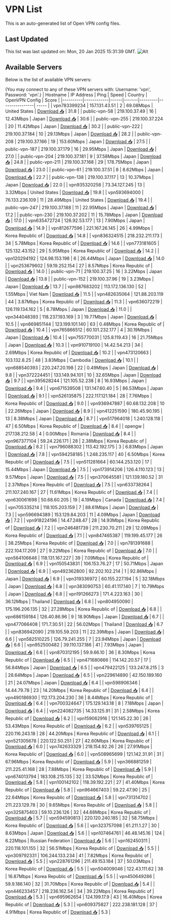 # VPN List

This is an auto-generated list of Open VPN config files.

## Last Updated

This list was last updated on: Mon, 20 Jan 2025 15:31:39 GMT.
![Alt](https://repobeats.axiom.co/api/embed/186b98318ef1479477931607c1ad7d823f12451f.svg "Repobeats analytics image")

## Available Servers

Below is the list of available VPN servers:

(You may connect to any of these VPN servers with: Username: 'vpn', Password: 'vpn'.)
| Hostname | IP Address | Ping | Speed | Country | OpenVPN Config | Score |
|----------|------------|------|-------|---------|----------------| ----- |
| vpn783399234 | 157.131.43.51 | 2 | 69.08Mbps | United States | [Download 📥](./configs/server_0_US.ovpn) | 31.8 |
| public-vpn-58 | 219.100.37.49 | 16 | 12.43Mbps | Japan | [Download 📥](./configs/server_1_JP.ovpn) | 30.6 |
| public-vpn-255 | 219.100.37.224 | 20 | 11.42Mbps | Japan | [Download 📥](./configs/server_2_JP.ovpn) | 30.2 |
| public-vpn-222 | 219.100.37.184 | 10 | 29.13Mbps | Japan | [Download 📥](./configs/server_3_JP.ovpn) | 28.2 |
| public-vpn-208 | 219.100.37.166 | 19 | 153.60Mbps | Japan | [Download 📥](./configs/server_4_JP.ovpn) | 27.5 |
| public-vpn-187 | 219.100.37.179 | 16 | 29.95Mbps | Japan | [Download 📥](./configs/server_5_JP.ovpn) | 27.0 |
| public-vpn-204 | 219.100.37.181 | 9 | 37.58Mbps | Japan | [Download 📥](./configs/server_6_JP.ovpn) | 24.8 |
| public-vpn-211 | 219.100.37.168 | 29 | 178.75Mbps | Japan | [Download 📥](./configs/server_7_JP.ovpn) | 23.0 |
| public-vpn-61 | 219.100.37.51 | 8 | 8.62Mbps | Japan | [Download 📥](./configs/server_8_JP.ovpn) | 22.7 |
| public-vpn-138 | 219.100.37.117 | 13 | 10.37Mbps | Japan | [Download 📥](./configs/server_9_JP.ovpn) | 22.0 |
| vpn935320258 | 73.34.127.245 | 13 | 3.32Mbps | United States | [Download 📥](./configs/server_10_US.ovpn) | 19.8 |
| vpn593694000 | 76.133.236.109 | 11 | 28.49Mbps | United States | [Download 📥](./configs/server_11_US.ovpn) | 19.4 |
| public-vpn-247 | 219.100.37.188 | 11 | 22.95Mbps | Japan | [Download 📥](./configs/server_12_JP.ovpn) | 17.2 |
| public-vpn-230 | 219.100.37.202 | 11 | 15.78Mbps | Japan | [Download 📥](./configs/server_13_JP.ovpn) | 17.0 |
| vpn635472724 | 126.92.53.177 | 13 | 7.90Mbps | Japan | [Download 📥](./configs/server_14_JP.ovpn) | 14.9 |
| vpn812677596 | 221.167.26.145 | 26 | 4.99Mbps | Korea Republic of | [Download 📥](./configs/server_15_KR.ovpn) | 14.8 |
| vpn836324515 | 218.232.211.173 | 34 | 5.78Mbps | Korea Republic of | [Download 📥](./configs/server_16_KR.ovpn) | 14.6 |
| vpn773181605 | 125.132.43.152 | 29 | 5.95Mbps | Korea Republic of | [Download 📥](./configs/server_17_KR.ovpn) | 14.2 |
| vpn120294192 | 124.98.153.198 | 6 | 26.44Mbps | Japan | [Download 📥](./configs/server_18_JP.ovpn) | 14.0 |
| vpn253679602 | 59.19.252.154 | 27 | 8.57Mbps | Korea Republic of | [Download 📥](./configs/server_19_KR.ovpn) | 14.0 |
| public-vpn-71 | 219.100.37.25 | 16 | 3.22Mbps | Japan | [Download 📥](./configs/server_20_JP.ovpn) | 13.8 |
| public-vpn-152 | 219.100.37.96 | 19 | 3.23Mbps | Japan | [Download 📥](./configs/server_21_JP.ovpn) | 13.7 |
| vpn987683202 | 113.172.136.130 | 52 | 1.55Mbps | Viet Nam | [Download 📥](./configs/server_22_VN.ovpn) | 11.5 |
| vpn482635064 | 121.88.203.119 | 44 | 3.87Mbps | Korea Republic of | [Download 📥](./configs/server_23_KR.ovpn) | 11.3 |
| vpn636072219 | 126.119.134.162 | 5 | 8.78Mbps | Japan | [Download 📥](./configs/server_24_JP.ovpn) | 11.0 |
| vpn344048393 | 118.237.193.169 | 3 | 19.77Mbps | Japan | [Download 📥](./configs/server_25_JP.ovpn) | 10.5 |
| vpn669851144 | 123.199.101.140 | 63 | 0.48Mbps | Korea Republic of | [Download 📥](./configs/server_26_KR.ovpn) | 10.4 |
| vpn765866512 | 60.101.232.177 | 4 | 30.19Mbps | Japan | [Download 📥](./configs/server_27_JP.ovpn) | 10.4 |
| vpn755770031 | 125.8.119.43 | 16 | 21.75Mbps | Japan | [Download 📥](./configs/server_28_JP.ovpn) | 10.3 |
| vpn910719100 | 14.42.54.213 | 34 | 2.69Mbps | Korea Republic of | [Download 📥](./configs/server_29_KR.ovpn) | 10.2 |
| vpn473120663 | 103.132.8.25 | 48 | 3.83Mbps | Cambodia | [Download 📥](./configs/server_30_KH.ovpn) | 10.1 |
| vpn688540393 | 220.247.20.198 | 22 | 0.49Mbps | Japan | [Download 📥](./configs/server_31_JP.ovpn) | 9.8 |
| vpn372224451 | 133.149.94.101 | 10 | 32.65Mbps | Japan | [Download 📥](./configs/server_32_JP.ovpn) | 9.7 |
| vpn395628244 | 121.105.52.238 | 8 | 16.93Mbps | Japan | [Download 📥](./configs/server_33_JP.ovpn) | 9.4 |
| vpn671539508 | 131.147.60.40 | 5 | 86.53Mbps | Japan | [Download 📥](./configs/server_34_JP.ovpn) | 9.1 |
| vpn526135875 | 222.117.121.184 | 28 | 7.76Mbps | Korea Republic of | [Download 📥](./configs/server_35_KR.ovpn) | 9.0 |
| vpn936947887 | 60.68.132.208 | 10 | 22.26Mbps | Japan | [Download 📥](./configs/server_36_JP.ovpn) | 8.9 |
| vpn412251590 | 180.45.90.195 | 13 | 8.38Mbps | Japan | [Download 📥](./configs/server_37_JP.ovpn) | 8.7 |
| vpn517964018 | 1.240.128.118 | 47 | 6.50Mbps | Korea Republic of | [Download 📥](./configs/server_38_KR.ovpn) | 8.4 |
| opengw | 217.138.212.58 | 4 | 0.00Mbps | Romania | [Download 📥](./configs/server_39_RO.ovpn) | 8.4 |
| vpn967377104 | 59.24.226.171 | 28 | 2.38Mbps | Korea Republic of | [Download 📥](./configs/server_40_KR.ovpn) | 8.2 |
| vpn796088302 | 113.42.192.175 | 3 | 6.83Mbps | Japan | [Download 📥](./configs/server_41_JP.ovpn) | 7.8 |
| vpn594258185 | 1.248.235.117 | 40 | 6.50Mbps | Korea Republic of | [Download 📥](./configs/server_42_KR.ovpn) | 7.5 |
| vpn511281664 | 60.144.253.120 | 17 | 15.44Mbps | Japan | [Download 📥](./configs/server_43_JP.ovpn) | 7.5 |
| vpn173914206 | 126.4.110.123 | 13 | 9.57Mbps | Japan | [Download 📥](./configs/server_44_JP.ovpn) | 7.5 |
| vpn370645581 | 121.139.180.52 | 31 | 2.37Mbps | Korea Republic of | [Download 📥](./configs/server_45_KR.ovpn) | 7.5 |
| vpn633738264 | 211.107.240.167 | 27 | 11.61Mbps | Korea Republic of | [Download 📥](./configs/server_46_KR.ovpn) | 7.4 |
| vpn630061698 | 50.68.60.205 | 19 | 4.19Mbps | Canada | [Download 📥](./configs/server_47_CA.ovpn) | 7.4 |
| vpn705335214 | 118.105.203.159 | 7 | 88.61Mbps | Japan | [Download 📥](./configs/server_48_JP.ovpn) | 7.3 |
| vpn596694389 | 153.129.84.203 | 11 | 4.09Mbps | Japan | [Download 📥](./configs/server_49_JP.ovpn) | 7.2 |
| vpn918224196 | 14.47.248.47 | 28 | 14.93Mbps | Korea Republic of | [Download 📥](./configs/server_50_KR.ovpn) | 7.2 |
| vpn246481739 | 211.230.70.211 | 29 | 12.09Mbps | Korea Republic of | [Download 📥](./configs/server_51_KR.ovpn) | 7.1 |
| vpn847465387 | 119.199.45.177 | 26 | 38.25Mbps | Korea Republic of | [Download 📥](./configs/server_52_KR.ovpn) | 7.0 |
| vpn781391688 | 222.104.17.209 | 27 | 9.22Mbps | Korea Republic of | [Download 📥](./configs/server_53_KR.ovpn) | 7.0 |
| vpn564106646 | 118.131.167.227 | 39 | 7.09Mbps | Korea Republic of | [Download 📥](./configs/server_54_KR.ovpn) | 6.9 |
| vpn150543831 | 106.153.76.27 | 17 | 50.71Mbps | Japan | [Download 📥](./configs/server_55_JP.ovpn) | 6.9 |
| vpn492362800 | 92.202.102.214 | 1 | 92.86Mbps | Japan | [Download 📥](./configs/server_56_JP.ovpn) | 6.9 |
| vpn319336972 | 60.155.227.194 | 5 | 32.18Mbps | Japan | [Download 📥](./configs/server_57_JP.ovpn) | 6.8 |
| vpn383090753 | 60.41.117.140 | 7 | 10.79Mbps | Japan | [Download 📥](./configs/server_58_JP.ovpn) | 6.8 |
| vpn191266273 | 171.4.223.163 | 30 | 36.12Mbps | Thailand | [Download 📥](./configs/server_59_TH.ovpn) | 6.8 |
| vpn804950090 | 175.196.206.135 | 32 | 27.28Mbps | Korea Republic of | [Download 📥](./configs/server_60_KR.ovpn) | 6.8 |
| vpn686159184 | 126.40.86.96 | 9 | 18.90Mbps | Japan | [Download 📥](./configs/server_61_JP.ovpn) | 6.7 |
| vpn477066408 | 171.7.30.51 | 22 | 56.02Mbps | Thailand | [Download 📥](./configs/server_62_TH.ovpn) | 6.7 |
| vpn836942090 | 219.105.59.203 | 11 | 22.39Mbps | Japan | [Download 📥](./configs/server_63_JP.ovpn) | 6.6 |
| vpn582510225 | 126.79.241.255 | 7 | 23.94Mbps | Japan | [Download 📥](./configs/server_64_JP.ovpn) | 6.6 |
| vpn952500482 | 39.110.137.186 | 41 | 7.93Mbps | Japan | [Download 📥](./configs/server_65_JP.ovpn) | 6.6 |
| vpn870312195 | 59.9.66.10 | 36 | 8.30Mbps | Korea Republic of | [Download 📥](./configs/server_66_KR.ovpn) | 6.5 |
| vpn471680666 | 114.142.20.57 | 17 | 56.84Mbps | Japan | [Download 📥](./configs/server_67_JP.ovpn) | 6.5 |
| vpn479422125 | 133.247.8.215 | 3 | 28.64Mbps | Japan | [Download 📥](./configs/server_68_JP.ovpn) | 6.5 |
| vpn229614890 | 42.150.189.160 | 21 | 24.07Mbps | Japan | [Download 📥](./configs/server_69_JP.ovpn) | 6.4 |
| vpn598906346 | 14.44.79.78 | 23 | 14.20Mbps | Korea Republic of | [Download 📥](./configs/server_70_KR.ovpn) | 6.4 |
| vpn490186930 | 112.173.204.230 | 36 | 8.44Mbps | Korea Republic of | [Download 📥](./configs/server_71_KR.ovpn) | 6.4 |
| vpn700324647 | 175.129.143.18 | 8 | 7.18Mbps | Japan | [Download 📥](./configs/server_72_JP.ovpn) | 6.4 |
| vpn224082735 | 14.33.125.91 | 31 | 2.58Mbps | Korea Republic of | [Download 📥](./configs/server_73_KR.ovpn) | 6.2 |
| vpn159062916 | 121.145.22.30 | 26 | 53.43Mbps | Korea Republic of | [Download 📥](./configs/server_74_KR.ovpn) | 6.2 |
| vpn539765125 | 220.116.243.18 | 28 | 44.20Mbps | Korea Republic of | [Download 📥](./configs/server_75_KR.ovpn) | 6.1 |
| vpn521305678 | 220.122.50.251 | 27 | 42.60Mbps | Korea Republic of | [Download 📥](./configs/server_76_KR.ovpn) | 6.0 |
| vpn742633329 | 218.154.92.26 | 26 | 27.91Mbps | Korea Republic of | [Download 📥](./configs/server_77_KR.ovpn) | 6.0 |
| vpn508965699 | 121.142.31.91 | 31 | 67.96Mbps | Korea Republic of | [Download 📥](./configs/server_78_KR.ovpn) | 5.9 |
| vpn366881259 | 211.225.41.168 | 28 | 7.88Mbps | Korea Republic of | [Download 📥](./configs/server_79_KR.ovpn) | 5.9 |
| vpn674013794 | 183.108.215.135 | 32 | 33.52Mbps | Korea Republic of | [Download 📥](./configs/server_80_KR.ovpn) | 5.8 |
| vpn100142102 | 118.39.192.221 | 27 | 41.40Mbps | Korea Republic of | [Download 📥](./configs/server_81_KR.ovpn) | 5.8 |
| vpn964667403 | 59.22.47.90 | 25 | 22.64Mbps | Korea Republic of | [Download 📥](./configs/server_82_KR.ovpn) | 5.8 |
| vpn731314702 | 211.223.129.78 | 30 | 9.65Mbps | Korea Republic of | [Download 📥](./configs/server_83_KR.ovpn) | 5.8 |
| vpn325875403 | 59.10.236.126 | 32 | 44.68Mbps | Korea Republic of | [Download 📥](./configs/server_84_KR.ovpn) | 5.7 |
| vpn594590813 | 220.120.240.185 | 32 | 58.75Mbps | Korea Republic of | [Download 📥](./configs/server_85_KR.ovpn) | 5.6 |
| vpn323757098 | 61.211.1.27 | 30 | 8.63Mbps | Japan | [Download 📥](./configs/server_86_JP.ovpn) | 5.6 |
| vpn107464761 | 46.48.145.16 | 124 | 6.22Mbps | Russian Federation | [Download 📥](./configs/server_87_RU.ovpn) | 5.6 |
| vpn162450311 | 220.118.101.155 | 32 | 56.51Mbps | Korea Republic of | [Download 📥](./configs/server_88_KR.ovpn) | 5.5 |
| vpn309792331 | 106.244.133.234 | 41 | 7.82Mbps | Korea Republic of | [Download 📥](./configs/server_89_KR.ovpn) | 5.5 |
| vpn228761296 | 211.49.153.184 | 37 | 50.03Mbps | Korea Republic of | [Download 📥](./configs/server_90_KR.ovpn) | 5.5 |
| vpn504009046 | 122.43.111.62 | 38 | 16.87Mbps | Korea Republic of | [Download 📥](./configs/server_91_KR.ovpn) | 5.5 |
| vpn450649286 | 59.9.186.140 | 32 | 31.70Mbps | Korea Republic of | [Download 📥](./configs/server_92_KR.ovpn) | 5.4 |
| vpn446233457 | 218.236.162.54 | 34 | 39.22Mbps | Korea Republic of | [Download 📥](./configs/server_93_KR.ovpn) | 5.3 |
| vpn695962654 | 124.199.17.9 | 43 | 16.40Mbps | Korea Republic of | [Download 📥](./configs/server_94_KR.ovpn) | 5.3 |
| vpn609375827 | 222.238.181.128 | 37 | 4.91Mbps | Korea Republic of | [Download 📥](./configs/server_95_KR.ovpn) | 5.3 |
